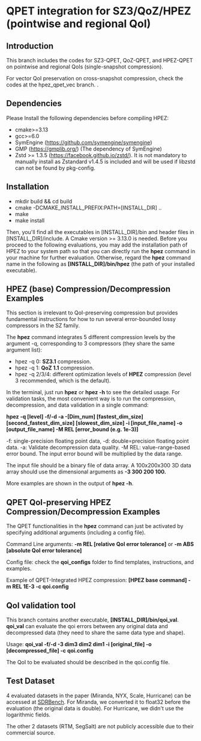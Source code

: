# QPET integration for SZ3/QoZ/HPEZ (pointwise and regional QoI)

## Introduction

This branch includes the codes for SZ3-QPET, QoZ-QPET, and HPEZ-QPET on pointwise and regional QoIs (single-snapshot compression).

For vector QoI preservation on cross-snapshot compression, check the codes at the hpez_qpet_vec branch.
.
## Dependencies

Please Install the following dependencies before compiling HPEZ:

* cmake>=3.13
* gcc>=6.0
* SymEngine (https://github.com/symengine/symengine)
* GMP (https://gmplib.org/) (The dependency of SymEngine)
* Zstd >= 1.3.5 (https://facebook.github.io/zstd/). It is not mandatory to manually install as Zstandard v1.4.5 is included and will be used if libzstd can not be found by pkg-config.

## Installation

* mkdir build && cd build
* cmake -DCMAKE_INSTALL_PREFIX:PATH=[INSTALL_DIR] ..
* make
* make install

Then, you'll find all the executables in [INSTALL_DIR]/bin and header files in [INSTALL_DIR]/include. A Cmake version >= 3.13.0 is needed. 
Before you proceed to the following evaluations, you may add the installation path of HPEZ to your system path so that you can directly run the **hpez** command in your machine for further evaluation. 
Otherwise, regard the **hpez** command name in the following as **[INSTALL_DIR]/bin/hpez** (the path of your installed executable).

## HPEZ (base) Compression/Decompression Examples

This section is irrelevant to QoI-preserving compression but provides fundamental instructions for how to run several error-bounded lossy compressors in the SZ family. 

The **hpez** command integrates 5 different compression levels by the argument -q, corresponding to 3 compressors (they share the same argument list):

* hpez -q 0: **SZ3.1** compression.
* hpez -q 1: **QoZ 1.1** compression.
* hpez -q 2/3/4: different optimization levels of **HPEZ** compression (level 3 recommended, which is the default).

In the terminal, just run **hpez** or **hpez -h** to see the detailed usage. For validation tasks, the most convenient way is to run the compression, decompression, and data validation in a single command:

**hpez -q [level] -f/-d -a -[Dim_num] [fastest_dim_size] [second_fastest_dim_size] [slowest_dim_size] -i [input_file_name] -o [output_file_name] -M REL [error_bound (e.g. 1e-3)]**

-f: single-precision floating point data, -d: double=precision floating point data. -a: Validate decompression data quality. -M REL: value-range-based error bound. The input error bound will be multiplied by the data range.

The input file should be a binary file of data array. A 100x200x300 3D data array should use the dimensional arguments as **-3 300 200 100.**

More examples are shown in the output of **hpez -h**.

## QPET QoI-preserving HPEZ Compression/Decompression Examples

The QPET functionalities in the **hpez** command can just be activated by specifying additional arguments (including a config file).

Command Line arguments: **-m REL [relative QoI error tolerance]** or **-m ABS [absolute QoI error tolerance]**

Config file: check the  **qoi_configs** folder to find templates, instructions, and examples.

Example of QPET-Integrated HPEZ compression: **[HPEZ base command] -m REL 1E-3 -c qoi.config**

## QoI validation tool

This branch contains another executable, **[INSTALL_DIR]/bin/qoi_val**. **qoi_val** can evaluate the qoi errors between any original data and decompressed data (they need to share the same data type and shape).

Usage: **qoi_val -f/-d -3 dim3 dim2 dim1 -i [original_file] -o [decompressed_file] -c qoi.config**

The QoI to be evaluated should be described in the qoi.config file.

## Test Dataset

4 evaluated datasets in the paper (Miranda, NYX, Scale, Hurricane) can be accessed at [SDRBench](https://sdrbench.github.io/). For Miranda, we converted it to float32 before the evaluation (the original data is double). For Hurricane, we didn't use the logarithmic fields.

The other 2 datasets (RTM, SegSalt) are not publicly accessible due to their commercial source.

